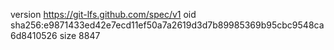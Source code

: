 version https://git-lfs.github.com/spec/v1
oid sha256:e9871433ed42e7ecd11ef50a7a2619d3d7b89985369b95cbc9548ca6d8410526
size 8847
